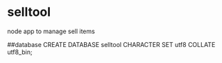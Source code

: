 # selltool
node app to manage sell items

##database
CREATE DATABASE selltool CHARACTER SET utf8 COLLATE utf8_bin;
